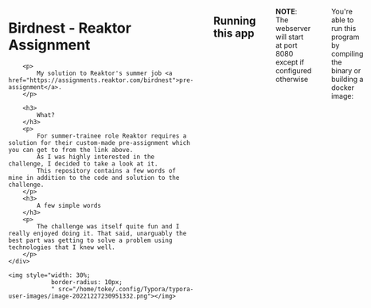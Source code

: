 <div style="display: flex;
            justify-content: space-between;
            gap: 40px;">
	<div>
    	<h1>Birdnest - Reaktor Assignment</h1>

        <p>
            My solution to Reaktor's summer job <a href="https://assignments.reaktor.com/birdnest">pre-assignment</a>.
        </p>
    
        <h3>
            What?
        </h3>
        <p>
            For summer-trainee role Reaktor requires a solution for their custom-made pre-assignment which you can get to from the link above. 
            As I was highly interested in the challenge, I decided to take a look at it.
            This repository contains a few words of mine in addition to the code and solution to the challenge.
        </p>
        <h3>
            A few simple words
        </h3>
        <p>
            The challenge was itself quite fun and I really enjoyed doing it. That said, unarguably the best part was getting to solve a problem using technologies that I knew well.
        </p>
    </div>
    
    <img style="width: 30%;
                border-radius: 10px;
                " src="/home/toke/.config/Typora/typora-user-images/image-20221227230951332.png"></img>
</div>

## Running this app

**NOTE**: The webserver will start at port 8080 except if configured otherwise

You're able to run this program by compiling the binary or building a docker image:

- Building the binary

  ```bash
  $ go build . -o birdnest-server
  $ ./birdnest-server
  ```

- Building and running docker image

  ```bash
  $ sudo docker build -t birdnest
  
  # with docker-compose (don't detach)
  $ sudo docker-compose up
  # with docker-compose (detach, a.k.a. run in the background)
  $ sudo docker-compose up -d
  ```


### Caveats

- The website is not the most optimized as it always rerenders all pilots on each update.
